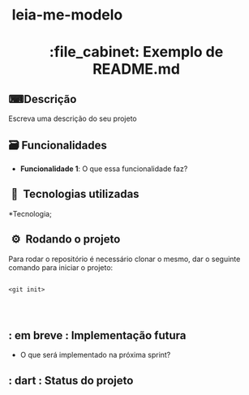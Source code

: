 #  leia-me-modelo

<h1 align="center">:file_cabinet: Exemplo de README.md</h1>




## ⌨Descrição  




Escreva uma descrição do seu projeto




## 🗃 Funcionalidades

* <b>Funcionalidade 1</b>: O que essa funcionalidade faz?




##  🔗  Tecnologias utilizadas

*Tecnologia;




##  ⚙  Rodando o projeto

Para rodar o repositório é necessário clonar o mesmo, dar o seguinte comando para iniciar o projeto:

```

<git init>




```




## : em breve : Implementação futura

* O que será implementado na próxima sprint?




## : dart : Status do projeto